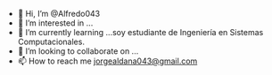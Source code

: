 - 👋 Hi, I’m @Alfredo043
- 👀 I’m interested in ...
- 🌱 I’m currently learning ...soy estudiante de Ingeniería en Sistemas Computacionales.
- 💞️ I’m looking to collaborate on ...
- 📫 How to reach me jorgealdana043@gmail.com

<!---
Alfredo043/Alfredo043 is a ✨ special ✨ repository because its `README.md` (this file) appears on your GitHub profile.
You can click the Preview link to take a look at your changes.
--->

